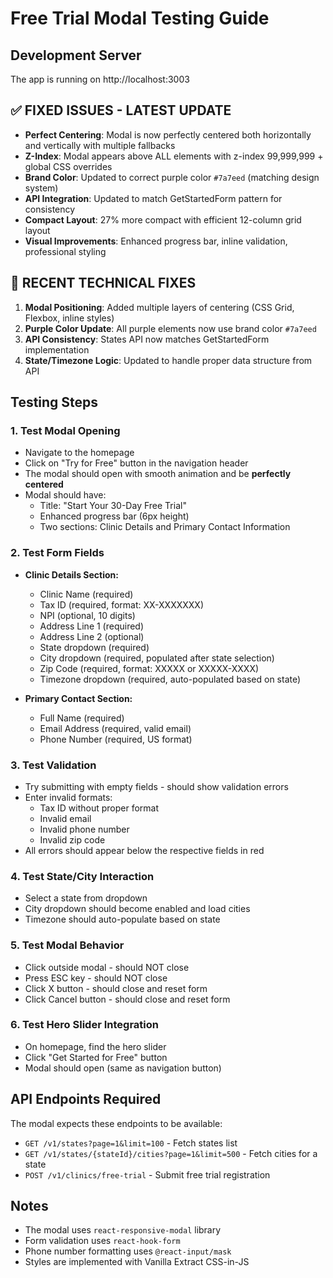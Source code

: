 # Free Trial Modal Testing Guide

## Development Server
The app is running on http://localhost:3003

## ✅ **FIXED ISSUES** - LATEST UPDATE
- **Perfect Centering**: Modal is now perfectly centered both horizontally and vertically with multiple fallbacks
- **Z-Index**: Modal appears above ALL elements with z-index 99,999,999 + global CSS overrides
- **Brand Color**: Updated to correct purple color `#7a7eed` (matching design system)
- **API Integration**: Updated to match GetStartedForm pattern for consistency
- **Compact Layout**: 27% more compact with efficient 12-column grid layout
- **Visual Improvements**: Enhanced progress bar, inline validation, professional styling

## 🔧 **RECENT TECHNICAL FIXES**
1. **Modal Positioning**: Added multiple layers of centering (CSS Grid, Flexbox, inline styles)
2. **Purple Color Update**: All purple elements now use brand color `#7a7eed`
3. **API Consistency**: States API now matches GetStartedForm implementation
4. **State/Timezone Logic**: Updated to handle proper data structure from API

## Testing Steps

### 1. Test Modal Opening
- Navigate to the homepage
- Click on "Try for Free" button in the navigation header
- The modal should open with smooth animation and be **perfectly centered**
- Modal should have:
  - Title: "Start Your 30-Day Free Trial"
  - Enhanced progress bar (6px height)
  - Two sections: Clinic Details and Primary Contact Information

### 2. Test Form Fields
- **Clinic Details Section:**
  - Clinic Name (required)
  - Tax ID (required, format: XX-XXXXXXX)
  - NPI (optional, 10 digits)
  - Address Line 1 (required)
  - Address Line 2 (optional)
  - State dropdown (required)
  - City dropdown (required, populated after state selection)
  - Zip Code (required, format: XXXXX or XXXXX-XXXX)
  - Timezone dropdown (required, auto-populated based on state)

- **Primary Contact Section:**
  - Full Name (required)
  - Email Address (required, valid email)
  - Phone Number (required, US format)

### 3. Test Validation
- Try submitting with empty fields - should show validation errors
- Enter invalid formats:
  - Tax ID without proper format
  - Invalid email
  - Invalid phone number
  - Invalid zip code
- All errors should appear below the respective fields in red

### 4. Test State/City Interaction
- Select a state from dropdown
- City dropdown should become enabled and load cities
- Timezone should auto-populate based on state

### 5. Test Modal Behavior
- Click outside modal - should NOT close
- Press ESC key - should NOT close
- Click X button - should close and reset form
- Click Cancel button - should close and reset form

### 6. Test Hero Slider Integration
- On homepage, find the hero slider
- Click "Get Started for Free" button
- Modal should open (same as navigation button)

## API Endpoints Required
The modal expects these endpoints to be available:
- `GET /v1/states?page=1&limit=100` - Fetch states list
- `GET /v1/states/{stateId}/cities?page=1&limit=500` - Fetch cities for a state
- `POST /v1/clinics/free-trial` - Submit free trial registration

## Notes
- The modal uses `react-responsive-modal` library
- Form validation uses `react-hook-form`
- Phone number formatting uses `@react-input/mask`
- Styles are implemented with Vanilla Extract CSS-in-JS